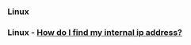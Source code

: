 ### Linux

### Linux - [How do I find my internal ip address?](https://askubuntu.com/questions/430853/how-do-i-find-my-internal-ip-address)